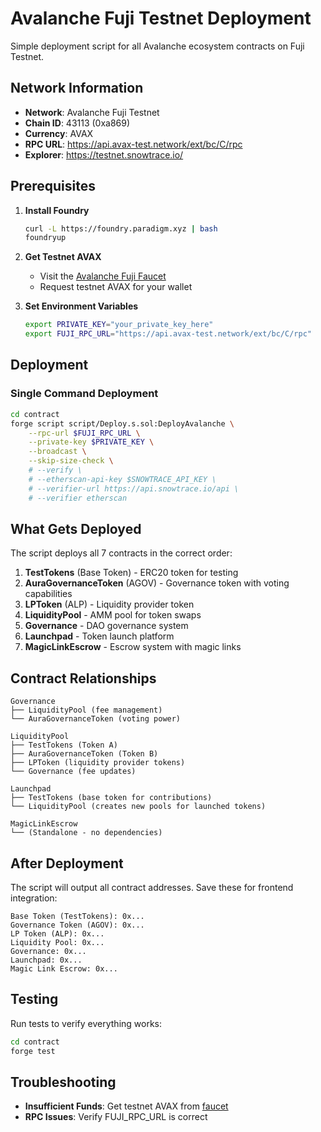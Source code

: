 # Avalanche Fuji Testnet Deployment

Simple deployment script for all Avalanche ecosystem contracts on Fuji Testnet.

## Network Information

- **Network**: Avalanche Fuji Testnet
- **Chain ID**: 43113 (0xa869)
- **Currency**: AVAX
- **RPC URL**: https://api.avax-test.network/ext/bc/C/rpc
- **Explorer**: https://testnet.snowtrace.io/

## Prerequisites

1. **Install Foundry**
   ```bash
   curl -L https://foundry.paradigm.xyz | bash
   foundryup
   ```

2. **Get Testnet AVAX**
   - Visit the [Avalanche Fuji Faucet](https://faucet.avax.network/)
   - Request testnet AVAX for your wallet

3. **Set Environment Variables**
   ```bash
   export PRIVATE_KEY="your_private_key_here"
   export FUJI_RPC_URL="https://api.avax-test.network/ext/bc/C/rpc"
   ```

## Deployment

### Single Command Deployment

```bash
cd contract
forge script script/Deploy.s.sol:DeployAvalanche \
    --rpc-url $FUJI_RPC_URL \
    --private-key $PRIVATE_KEY \
    --broadcast \
    --skip-size-check \
    # --verify \
    # --etherscan-api-key $SNOWTRACE_API_KEY \
    # --verifier-url https://api.snowtrace.io/api \
    # --verifier etherscan
```

## What Gets Deployed

The script deploys all 7 contracts in the correct order:

1. **TestTokens** (Base Token) - ERC20 token for testing
2. **AuraGovernanceToken** (AGOV) - Governance token with voting capabilities  
3. **LPToken** (ALP) - Liquidity provider token
4. **LiquidityPool** - AMM pool for token swaps
5. **Governance** - DAO governance system
6. **Launchpad** - Token launch platform
7. **MagicLinkEscrow** - Escrow system with magic links

## Contract Relationships

```
Governance
├── LiquidityPool (fee management)
└── AuraGovernanceToken (voting power)

LiquidityPool
├── TestTokens (Token A)
├── AuraGovernanceToken (Token B)
├── LPToken (liquidity provider tokens)
└── Governance (fee updates)

Launchpad
├── TestTokens (base token for contributions)
└── LiquidityPool (creates new pools for launched tokens)

MagicLinkEscrow
└── (Standalone - no dependencies)
```

## After Deployment

The script will output all contract addresses. Save these for frontend integration:

```
Base Token (TestTokens): 0x...
Governance Token (AGOV): 0x...
LP Token (ALP): 0x...
Liquidity Pool: 0x...
Governance: 0x...
Launchpad: 0x...
Magic Link Escrow: 0x...
```

## Testing

Run tests to verify everything works:

```bash
cd contract
forge test
```

## Troubleshooting

- **Insufficient Funds**: Get testnet AVAX from [faucet](https://faucet.avax.network/)
- **RPC Issues**: Verify FUJI_RPC_URL is correct
